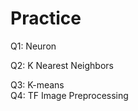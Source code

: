 # Practice  
Q1: Neuron                                        
               
Q2: K Nearest Neighbors       
         
Q3: K-means                   
Q4: TF Image Preprocessing                     
      
